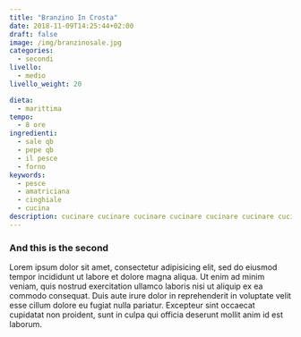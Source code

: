 ```yaml
---
title: "Branzino In Crosta"
date: 2018-11-09T14:25:44+02:00
draft: false
image: /img/branzinosale.jpg
categories:
  - secondi
livello:
  - medio
livello_weight: 20

dieta:
  - marittima
tempo:
  - 8 ore
ingredienti:
  - sale qb
  - pepe qb
  - il pesce
  - forno
keywords:
  - pesce
  - amatriciana
  - cinghiale
  - cucina
description: cucinare cucinare cucinare cucinare cucinare cucinare cucinare cucinare
---
```

### And this is the second


Lorem ipsum dolor sit amet, consectetur adipisicing elit, sed do eiusmod tempor incididunt ut labore et dolore magna aliqua. Ut enim ad minim veniam, quis nostrud exercitation ullamco laboris nisi ut aliquip ex ea commodo consequat. Duis aute irure dolor in reprehenderit in voluptate velit esse cillum dolore eu fugiat nulla pariatur. Excepteur sint occaecat cupidatat non proident, sunt in culpa qui officia deserunt mollit anim id est laborum.
